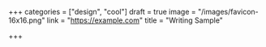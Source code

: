 +++
categories = ["design", "cool"]
draft = true
image = "/images/favicon-16x16.png"
link = "https://example.com"
title = "Writing Sample"

+++
